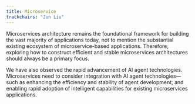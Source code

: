 ```yaml
---
title: Microservice
trackchairs: "Jun Liu"
---
```


Microservices architecture remains the foundational framework for building the vast majority of applications today, not to mention the substantial existing ecosystem of microservice-based applications. Therefore, exploring how to construct efficient and stable microservices architectures should always be a primary focus.

We have also observed the rapid advancement of AI agent technologies. Microservices need to consider integration with AI agent technologies—such as enhancing the efficiency and stability of agent development, and enabling rapid adoption of intelligent capabilities for existing microservices applications.


